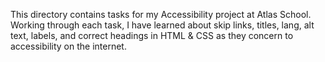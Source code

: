 This directory contains tasks for my Accessibility project at Atlas School. Working through each task, I have learned about skip links, titles, lang, alt text, labels, and correct headings in HTML & CSS as they concern to accessibility on the internet.